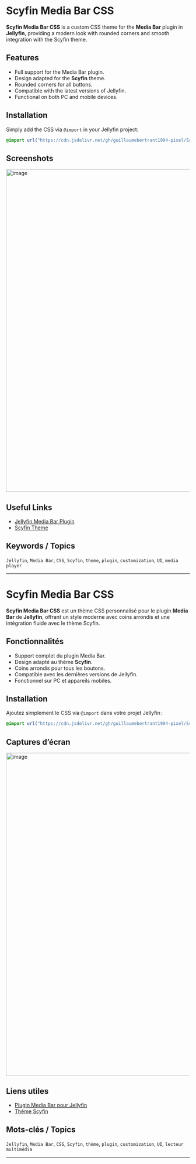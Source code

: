 # Scyfin Media Bar CSS

**Scyfin Media Bar CSS** is a custom CSS theme for the **Media Bar** plugin in **Jellyfin**, providing a modern look with rounded corners and smooth integration with the Scyfin theme.

## Features

* Full support for the Media Bar plugin.
* Design adapted for the **Scyfin** theme.
* Rounded corners for all buttons.
* Compatible with the latest versions of Jellyfin.
* Functional on both PC and mobile devices.

## Installation

Simply add the CSS via `@import` in your Jellyfin project:

```css
@import url("https://cdn.jsdelivr.net/gh/guillaumebertrant1994-pixel/Scyfin-media-bar@main/scyfinmediabar.css");
```

## Screenshots

<img width="1848" height="882" alt="image" src="https://github.com/user-attachments/assets/e5be0582-ab73-4b7d-9a6f-e02c8fc2bbd4" />

## Useful Links

* [Jellyfin Media Bar Plugin](https://github.com/IAmParadox27/jellyfin-plugin-media-bar)
* [Scyfin Theme](https://github.com/loof2736/scyfin)

## Keywords / Topics

`Jellyfin`, `Media Bar`, `CSS`, `Scyfin`, `theme`, `plugin`, `customization`, `UI`, `media player`

---

# Scyfin Media Bar CSS

**Scyfin Media Bar CSS** est un thème CSS personnalisé pour le plugin **Media Bar** de **Jellyfin**, offrant un style moderne avec coins arrondis et une intégration fluide avec le thème Scyfin.

## Fonctionnalités

* Support complet du plugin Media Bar.
* Design adapté au thème **Scyfin**.
* Coins arrondis pour tous les boutons.
* Compatible avec les dernières versions de Jellyfin.
* Fonctionnel sur PC et appareils mobiles.

## Installation

Ajoutez simplement le CSS via `@import` dans votre projet Jellyfin :

```css
@import url("https://cdn.jsdelivr.net/gh/guillaumebertrant1994-pixel/Scyfin-media-bar@main/scyfinmediabar.css");
```

## Captures d’écran

<img width="1848" height="882" alt="image" src="https://github.com/user-attachments/assets/e5be0582-ab73-4b7d-9a6f-e02c8fc2bbd4" />

## Liens utiles

* [Plugin Media Bar pour Jellyfin](https://github.com/IAmParadox27/jellyfin-plugin-media-bar)
* [Thème Scyfin](https://github.com/loof2736/scyfin)

## Mots-clés / Topics

`Jellyfin`, `Media Bar`, `CSS`, `Scyfin`, `thème`, `plugin`, `customization`, `UI`, `lecteur multimédia`

---
